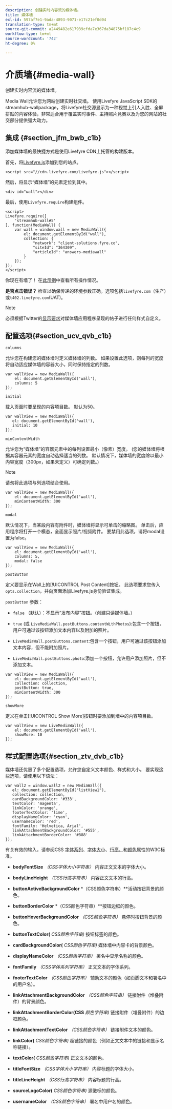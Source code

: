 ```yaml
---
description: 创建实时内容流的媒体墙。
title: 媒体墙
exl-id: 597af7e1-9ada-4893-9071-e17c21ef0d04
translation-type: tm+mt
source-git-commit: a2449482e617939cfda7e367da34875bf187c4c9
workflow-type: tm+mt
source-wordcount: '742'
ht-degree: 0%

---
```


# 介质墙{#media-wall}

创建实时内容流的媒体墙。

Media Wall允许您为网站创建实时社交墙。 使用Livefyre JavaScript SDK的streamhub-wallpackage，将Livefyre社交源显示为一种视觉上引人入胜、全屏拼贴的内容体验，非常适合用于覆盖实时事件、主持照片竞赛以及为您的网站的社交部分提供强大动力。

## 集成 {#section_jfm_bwb_c1b}

添加媒体墙的最快捷方式是使用Livefyre CDN上托管的构建版本。

首先，将[Livefyre.js](https://github.com/Livefyre/Livefyre.js)添加到您的站点。

```
<script src="//cdn.livefyre.com/Livefyre.js"></script> 
```

然后，将显示“媒体墙”的元素定位到其中。

```
<div id="wall"></div>
```

最后，使用`Livefyre.require`构建组件。

```
<script> 
Livefyre.require([ 
    'streamhub-wall#5' 
], function(MediaWall) {     
    var wall = window.wall = new MediaWall({ 
        el: document.getElementById("wall"), 
        collection: { 
            "network": "client-solutions.fyre.co", 
            "siteId": "364309", 
            "articleId": "answers-mediawall" 
        } 
    }); 
}); 
</script>
```

你现在有墙了！ 在[此示例](https://codepen.io/gobengo/pen/dFwDL)中查看所有操作情况。

**是否点击错误？** 检查以确保传递的环境参数正确。选项包括`livefyre.com`（生产）或`t402.livefyre.com`(UAT)。

>[!NOTE]
>
>必须根据Twitter的[显示要求](https://dev.twitter.com/terms/display-requirements)对媒体墙应用程序呈现的帖子进行任何样式自定义。

## 配置选项{#section_ucv_qvb_c1b}

`columns`

允许您在构建您的媒体墙时定义媒体墙的列数。 如果设置此选项，则每列的宽度将自动适应媒体墙的容器大小，同时保持指定的列数。

```
var wallView = new MediaWall({ 
    el: document.getElementById('wall'), 
    columns: 5 
});
```

`initial`

载入页面时要呈现的内容项目数。 默认为50。

```
var wallView = new MediaWall({ 
   el: document.getElementById('wall'), 
   initial: 10 
});
```

`minContentWidth`

允许您为“媒体墙”的容器元素中的每列设置最小（像素）宽度。 (您的媒体墙将根据其容器元素的宽度自动选择适当的列数。 默认情况下，媒体墙的宽度除以最小内容宽度（300px，如果未定义）可确定列数。)

>[!NOTE]
>
>请勿将此选项与列选项结合使用。

```
var wallView = new MediaWall({ 
    el: document.getElementById('wall'), 
    minContentWidth: 300 
});
```

`modal`

默认情况下，当某段内容有附件时，媒体墙将显示可单击的缩略图。 单击后，应用程序将打开一个模态，全面显示照片/视频附件。 要禁用此选项，请将modal设置为false。

```
var wallView = new MediaWall({ 
    el: document.getElementById('wall'), 
    columns: 5, 
    modal: false 
});
```

`postButton`

定义要显示在Wall上的[!UICONTROL Post Content]按钮。 此选项要求您传入`opts.collection`，并向页面添加Livefyre.js身份验证集成。

`postButton` 参数：

* `false` （默认）：不显示“发布内容”按钮。（创建只读媒体墙。）
* `true` (或 `LiveMediaWall.postButtons.contentWithPhotos`):包含一个按钮，用户可通过该按钮添加文本内容以及附加的照片。

* `LiveMediaWall.postButtons.content`:包含一个按钮，用户可通过该按钮添加文本内容，但不能附加照片。
* `LiveMediaWall.postButtons.photo`:添加一个按钮，允许用户添加照片，但不添加文本。

```
var wallView = new MediaWall({ 
    el: document.getElementById('wall'), 
    collection: collection, 
    postButton: true, 
    minContentWidth: 300 
});
```

`showMore`

定义在单击[!UICONTROL Show More]按钮时要添加到墙中的内容项目数。

```
var wallView = new LiveMediaWall({ 
    el: document.getElementById('wall'), 
    showMore: 10 
});
```

## 样式配置选项{#section_ztv_dvb_c1b}

媒体墙还优惠了多个配置选项，允许您自定义文本颜色、样式和大小。 要实现这些选项，请使用以下语法：

```
var wall2 = window.wall2 = new MediaWall({ 
   el: document.getElementById("listView1"), 
   collection: collection, 
   cardBackgroundColor: '#333', 
   textColor: 'magenta', 
   linkColor: 'orange', 
   footerTextColor: 'lime', 
   displayNameColor: 'cyan', 
   usernameColor: 'red', 
   fontFamily: 'Helvetica, Arial', 
   linkAttachmentBackgroundColor: '#555', 
   linkAttachmentBorderColor: '#888' 
}); 
```

有关有效的输入，请参阅CSS [字体系列](https://www.w3.org/TR/CSS2/fonts.html#propdef-font-family)、[字体大小](https://www.w3.org/TR/CSS2/fonts.html#font-size-props)、[行高、](https://www.w3.org/TR/CSS2/visudet.html#propdef-line-height)和[颜色](https://www.w3.org/TR/css3-color/#colorunits)属性的W3C标准。

* **bodyFontSize** *（CSS字体大小字符串）* 内容正文文本的字体大小。

* **bodyLineHeight** *（CSS行高字符串）* 内容正文文本的行高。

* **buttonActiveBackgroundColor** *（CSS颜色字符串）**活动按钮背景的颜色。

* **buttonBorderColor** *（CSS颜色字符串）**按钮边框的颜色。

* **buttonHoverBackgroundColor** *（CSS颜色字符串）* 悬停时按钮背景的颜色。

* **buttonTextColor(** *CSS颜色字符串)* 按钮标签的颜色。

* **cardBackgroundColor(** *CSS颜色字符串)* 媒体墙中内容卡的背景颜色。

* **displayNameColor** *（CSS颜色字符串）* 署名中显示名称的颜色。

* **fontFamily** *（CSS字体系列字符串）* 正文文本的字体系列。

* **footerTextColor** *（CSS颜色字符串）* 辅助文本的颜色（如页脚文本和署名中的用户名）。

* **linkAttachmentBackgroundColor** *（CSS颜色字符串）* 链接附件（堆叠附件）的背景颜色。

* **linkAttachmentBorderColor(CSS** *颜色字符串)* 链接附件（堆叠附件）的边框颜色。

* **linkAttachmentTextColor** *（CSS颜色字符串）* 链接附件文本的颜色。

* **linkColor(** *CSS颜色字符串)* 超链接的颜色（例如正文文本中的链接和显示名称链接）。

* **textColor(** *CSS颜色字符串)* 正文文本的颜色。

* **titleFontSize** *（CSS字体大小字符串）* 内容标题的字体大小。

* **titleLineHeight** *（CSS行高字符串）* 内容标题的行高。

* **sourceLogoColor(** *CSS颜色字符串)* 源徽标的颜色。

* **usernameColor** *（CSS颜色字符串）* 署名中用户名的颜色。
